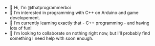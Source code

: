 - 👋 Hi, I’m @thatprogrammerboi
- 👀 I’m interested in programming with C++ on Arduino and game developement.
- 🌱 I’m currently learning exactly that - C++ programming - and having lots of fun!
- 💞️ I’m looking to collaborate on nothing right now, but I'll probably find something I need help with soon enough.
<!---
thatprogrammerboi/thatprogrammerboi is a ✨ special ✨ repository because its `README.md` (this file) appears on your GitHub profile.
You can click the Preview link to take a look at your changes.
--->

